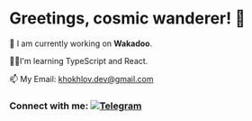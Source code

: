 # Greetings, cosmic wanderer! 🌌

🔭 I am currently working on **Wakadoo**.

🧑‍🎓I'm learning TypeScript and React.

📫 My Email: khokhlov.dev@gmail.com

### **Connect with me: <a href="https://t.me/soulmate_dev" target="_blank"> <img src="https://img.shields.io/badge/Telegram-00BFFF?style=for-the-badge&logo=Telegram&logoColor=FFFFFF" alt=Telegram style="margin-bottom: 5px;" /></a>**
